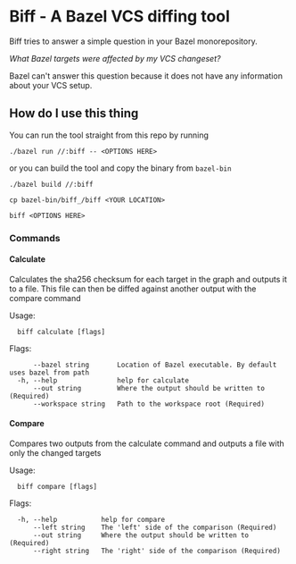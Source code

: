 # Biff - A Bazel VCS diffing tool

Biff tries to answer a simple question in your Bazel monorepository.

_What Bazel targets were affected by my VCS changeset?_

Bazel can't answer this question because it does not have any information about your VCS setup.

## How do I use this thing

You can run the tool straight from this repo by running

`./bazel run //:biff -- <OPTIONS HERE>`

or you can build the tool and copy the binary from `bazel-bin`

`./bazel build //:biff`

`cp bazel-bin/biff_/biff <YOUR LOCATION>`

`biff <OPTIONS HERE>`

### Commands

#### Calculate

Calculates the sha256 checksum for each target in the graph and outputs it to a file.
This file can then be diffed against another output with the compare command

Usage:
```
  biff calculate [flags]
```
Flags:
```
      --bazel string       Location of Bazel executable. By default uses bazel from path
  -h, --help               help for calculate
      --out string         Where the output should be written to (Required)
      --workspace string   Path to the workspace root (Required)
```

#### Compare

Compares two outputs from the calculate command and outputs a file with only the changed targets

Usage:
```
  biff compare [flags]
```

Flags:
```
  -h, --help           help for compare
      --left string    The 'left' side of the comparison (Required)
      --out string     Where the output should be written to (Required)
      --right string   The 'right' side of the comparison (Required)
```
